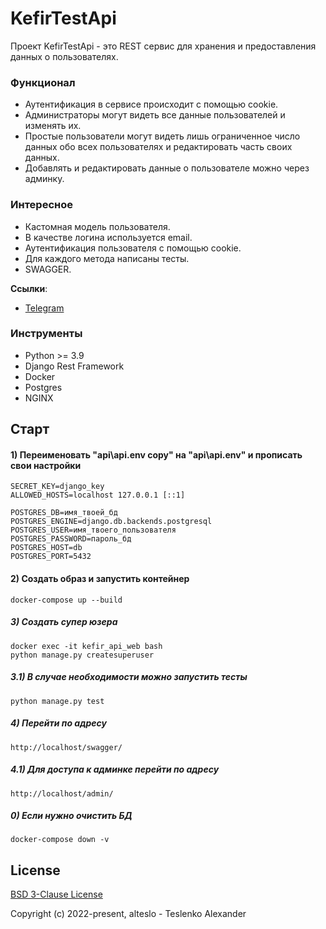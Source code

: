# KefirTestApi

Проект KefirTestApi - это REST сервис для хранения и предоставления данных о пользователях.
### Функционал
- Аутентификация в сервисе происходит с помощью cookie.
- Администраторы могут видеть все данные пользователей и изменять их.
- Простые пользователи могут видеть лишь ограниченное число данных обо всех пользователях и редактировать часть своих данных.
- Добавлять и редактировать данные о пользователе можно через админку.

### Интересное
- Кастомная модель пользователя.
- В качестве логина используется email.
- Аутентификация пользователя с помощью cookie.
- Для каждого метода написаны тесты.
- SWAGGER.

**Ссылки**:
- [Telegram](https://t.me/teslo_a)

### Инструменты

- Python >= 3.9
- Django Rest Framework
- Docker
- Postgres
- NGINX

## Старт

#### 1) Переименовать "api\api\.env copy" на "api\api\.env" и прописать свои настройки

    SECRET_KEY=django_key
    ALLOWED_HOSTS=localhost 127.0.0.1 [::1]
    
    POSTGRES_DB=имя_твоей_бд
    POSTGRES_ENGINE=django.db.backends.postgresql
    POSTGRES_USER=имя_твоего_пользователя
    POSTGRES_PASSWORD=пароль_бд
    POSTGRES_HOST=db
    POSTGRES_PORT=5432
    

#### 2) Создать образ и запустить контейнер

    docker-compose up --build

##### 3) Создать супер юзера

    docker exec -it kefir_api_web bash
    python manage.py createsuperuser

##### 3.1) В случае необходимости можно запустить тесты
    python manage.py test

##### 4) Перейти по адресу

    http://localhost/swagger/

##### 4.1) Для доступа к админке перейти по адресу

    http://localhost/admin/

 
 ##### 0) Если нужно очистить БД

    docker-compose down -v
 
## License

[BSD 3-Clause License](https://opensource.org/licenses/BSD-3-Clause)

Copyright (c) 2022-present, alteslo - Teslenko Alexander